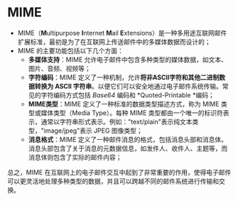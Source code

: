 # MIME

* MIME（**M**ultipurpose **I**nternet **M**ail **E**xtensions）是一种多用途互联网邮件扩展标准，最初是为了在互联网上传送邮件中的多媒体数据而设计的；
* MIME 的主要功能包括以下几个方面：
  * **多媒体支持**：MIME 允许电子邮件中包含多种类型的媒体数据，如文本、图片、音频、视频等；
  * **字符编码**：MIME 定义了一种机制，允许**将非ASCII字符和其他二进制数据转换为 ASCII 字符串**。以便它们可以安全地通过电子邮件系统传输。常见的字符编码方式包括 *Base64* 编码和 *Quoted-Printable *编码；
  * **MIME类型**：MIME 定义了一种标准的数据类型描述方式，称为 MIME 类型或媒体类型（Media Type）。每种 MIME 类型都由一个唯一的标识符表示，通常以字符串形式表示。例如："text/plain"表示纯文本类型，"image/jpeg"表示 JPEG 图像类型；
  * **消息格式**：MIME 定义了一种邮件消息的格式，包括消息头部和消息体。消息头部包含了关于消息的元数据信息，如发件人、收件人、主题等，而消息体则包含了实际的邮件内容；

总之，MIME 在互联网上的电子邮件交互中起到了非常重要的作用，使得电子邮件可以更灵活地处理多种类型的数据，并且可以跨越不同的邮件系统进行传输和交换。
